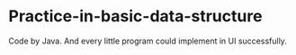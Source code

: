 # Practice-in-basic-data-structure
Code by Java. And every little program could implement in UI successfully.   
